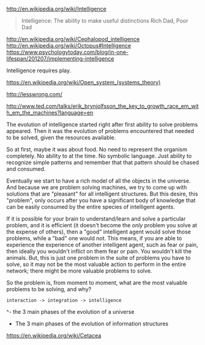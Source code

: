 
http://en.wikipedia.org/wiki/Intelligence

> Intelligence:
The ability to make useful distinctions
Rich Dad, Poor Dad

http://en.wikipedia.org/wiki/Cephalopod_intelligence
http://en.wikipedia.org/wiki/Octopus#Intelligence
https://www.psychologytoday.com/blog/in-one-lifespan/201207/implementing-intelligence

Intelligence requires play.

https://en.wikipedia.org/wiki/Open_system_(systems_theory)

http://lesswrong.com/

http://www.ted.com/talks/erik_brynjolfsson_the_key_to_growth_race_em_with_em_the_machines?language=en

The evolution of intelligence started right after first ability to solve problems appeared. Then it was the evolution of problems encountered that needed to be solved, given the resources available.

So at first, maybe it was about food. No need to represent the organism completely. No ability to at the time. No symbolic language. Just ability to recognize simple patterns and remember that that pattern should be chased and consumed.

Eventually we start to have a rich model of all the objects in the universe. And because we are problem solving machines, we try to come up with solutions that are "pleasant" for all intelligent structures. But this desire, this "problem", only occurs after you have a significant body of knowledge that can be easily consumed by the entire species of intelligent agents.

If it is possible for your brain to understand/learn and solve a particular problem, and it is efficient (it doesn't become the _only_ problem you solve at the expense of others), then a "good" intelligent agent would solve those problems, while a "bad" one would not. This means, if you are able to experience the experience of another intelligent agent, such as fear or pain, then ideally you wouldn't inflict on them fear or pain. You wouldn't kill the animals. But, this is just one problem in the suite of problems you have to solve, so it may not be the most valuable action to perform in the entire network; there might be more valuable problems to solve.

So the problem is, from moment to moment, what are the most valuable problems to be solving, and why?

```
interaction -> integration -> intelligence
```

^- the 3 main phases of the evolution of a universe
- The 3 main phases of the evolution of information structures

https://en.wikipedia.org/wiki/Cetacea
